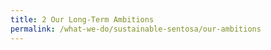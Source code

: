 ```yaml
---
title: 2 Our Long-Term Ambitions
permalink: /what-we-do/sustainable-sentosa/our-ambitions
---
```







